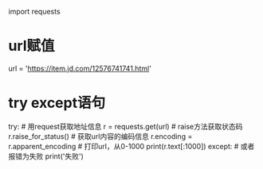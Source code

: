 import requests


# url赋值
url = 'https://item.jd.com/12576741741.html'
# try except语句
try:
    # 用request获取地址信息
    r = requests.get(url)
    # raise方法获取状态码
    r.raise_for_status()
    # 获取url内容的编码信息
    r.encoding = r.apparent_encoding
    # 打印url，从0-1000
    print(r.text[:1000])
except:
    # 或者报错为失败
    print('失败')
